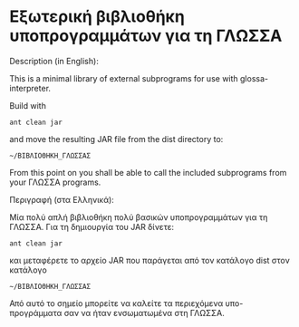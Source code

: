 # Εξωτερική βιβλιοθήκη υποπρογραμμάτων για τη ΓΛΩΣΣΑ

Description (in English):

This is a minimal library of external subprograms for use with glossa-interpreter.

Build with 

    ant clean jar

and move the resulting JAR file from the dist directory to:

    ~/ΒΙΒΛΙΟΘΗΚΗ_ΓΛΩΣΣΑΣ

From this point on you shall be able to call the included subprograms from your ΓΛΩΣΣΑ programs.


Περιγραφή (στα Ελληνικά):

Μία πολύ απλή βιβλιοθήκη πολύ βασικών υποπρογραμμάτων για τη ΓΛΩΣΣΑ. Για τη δημιουργία του JAR δίνετε:

    ant clean jar

και μεταφέρετε το αρχείο JAR που παράγεται από τον κατάλογο dist στον κατάλογο

    ~/ΒΙΒΛΙΟΘΗΚΗ_ΓΛΩΣΣΑΣ

Από αυτό το σημείο μπορείτε να καλείτε τα περιεχόμενα υπο-προγράμματα σαν να ήταν ενσωματωμένα στη ΓΛΩΣΣΑ.

